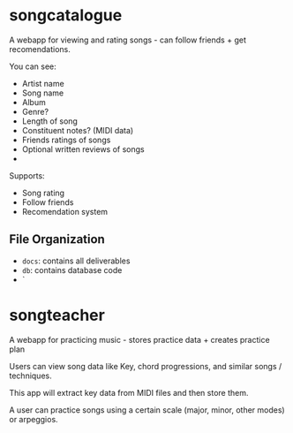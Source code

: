 # songcatalogue

A webapp for viewing and rating songs - can follow friends + get recomendations.


You can see:
 - Artist name
 - Song name
 - Album
 - Genre?
 - Length of song
 - Constituent notes? (MIDI data)
 - Friends ratings of songs
 - Optional written reviews of songs
 - 

Supports:
 -  Song rating
 -  Follow friends
 -  Recomendation system


## File Organization

 - `docs`: contains all deliverables
 - `db`: contains database code
 - `

# songteacher

A webapp for practicing music - stores practice data + creates practice plan

Users can view song data like Key, chord progressions, and similar songs / techniques.

This app will extract key data from MIDI files and then store them.

A user can practice songs using a certain scale (major, minor, other modes) or arpeggios.

